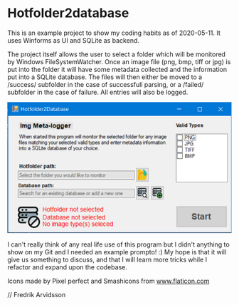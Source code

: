# Hotfolder2database

This is an example project to show my coding habits as of 2020-05-11.
It uses Winforms as UI and SQLite as backend.

The project itself allows the user to select a folder which will be monitored by Windows FileSystemWatcher.
Once an image file (png, bmp, tiff or jpg) is put into the folder it will have some metadata collected
and the information put into a SQLite database. The files will then either be moved to a
/success/ subfolder in the case of successfull parsing, or a /failed/ subfolder in the case of failure.
All entries will also be logged.

![An image of Hotfolder2Database](bild.png)

I can't really think of any real life use of this program but I didn't anything to show on my Git and I needed an example prompto! :)
My hope is that it will give us something to discuss, and that I will learn more tricks while I refactor and expand upon the codebase.

Icons made by Pixel perfect and Smashicons from www.flaticon.com

// Fredrik Arvidsson
